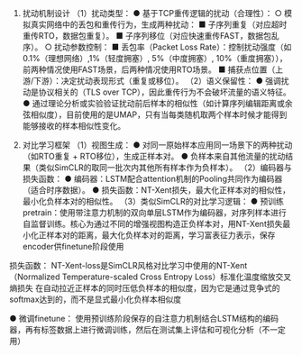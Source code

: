 1. 扰动机制设计
（1）扰动类型：
● 基于TCP重传逻辑的扰动（合理性）：
  ○ 模拟真实网络中的丢包和重传行为，生成两种扰动：
    ■ 子序列重复（对应超时重传RTO，数据包重复）。
    ■ 子序列移位（对应快速重传FAST，数据包乱序）。
  ○ 扰动参数控制：
    ■ 丢包率（Packet Loss Rate）：控制扰动强度（如0.1%（理想网络）,1%（轻度拥塞）, 5%（中度拥塞）, 10%（重度拥塞）），前两种情况使用FAST场景，后两种情况使用RTO场景。
    ■ 捕获点位置（上游/下游）：决定扰动表现形式（重复或移位）。
（2）语义保留性：
● 强调扰动是协议相关的（TLS over TCP），因此重传行为不会破坏流量的语义特征。
● 通过理论分析或实验验证扰动前后样本的相似性（如计算序列编辑距离或余弦相似度），目前使用的是UMAP，只有当每类随机取两个样本时候才能得到能够接收的样本相似性变化。

2. 对比学习框架
（1）视图生成：
● 对同一原始样本应用同一场景下的两种扰动（如RTO重复 + RTO移位），生成正样本对。
● 负样本来自其他流量的扰动结果（类似SimCLR的取同一批次内其他所有样本作为负样本）。
（2）编码器与损失函数：
● 编码器：LSTM配合attention机制的Pooling共同作为编码器（适合时序数据）。
● 损失函数：NT-Xent损失，最大化正样本对的相似性，最小化负样本对的相似性。
（3）类似SimCLR的对比学习逻辑：
● 预训练pretrain：使用带注意力机制的双向单层LSTM作为编码器，对序列样本进行自监督训练。核心为通过不同的增强视图构造正负样本对，用NT-Xent损失最小化正样本对的距离，最大化负样本对的距离，学习富表征力表示，保存encoder供finetune阶段使用

损失函数：
NT-Xent-loss是SimCLR风格对比学习中使用的NT-Xent（Normalized Temperature-scaled Cross Entropy Loss）标准化温度缩放交叉熵损失
在自动拉近正样本的同时压低负样本的相似度，因为它是通过竞争式的softmax达到的，而不是显式最小化负样本相似度


● 微调finetune：
使用预训练阶段保存的自注意力机制结合LSTM结构的编码器，再有标签数据上进行微调训练，然后在测试集上评估和可视化分析（不一定用）
